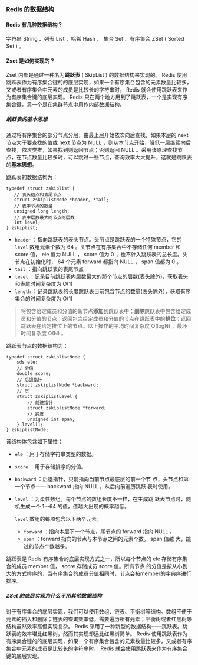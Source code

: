 ### Redis 的数据结构
#### Redis 有几种数据结构？
字符串 String 、列表 List 、哈希 Hash 、 集合 Set 、有序集合 ZSet ( Sorted Set ) 。

#### Zset 是如何实现的？
 Zset 内部是通过一种名为**跳跃表** ( SkipList ) 的数据结构来实现的。
Redis 使用跳跃表作为有序集合键的的底层实现，如果一个有序集合包含的元素数量比较多，又或者有序集合中元素的成员是比较长的字符串时， Redis 就会使用跳跃表来作为有序集合键的底层实现。
 Redis 只在两个地方用到了跳跃表，一个是实现有序集合键，另一个是在集群节点中用作内部数据结构。

##### 跳跃表的基本思想
通过将有序集合的部分节点分层，由最上层开始依次向后查找，如果本层的 next 节点大于要查找的值或 next 节点为 NULL ，则从本节点开始，降低一层继续向后查找，依次类推，如果找到则返回节点；否则返回 NULL 。采用该原理查找节点，在节点数量比较多时，可以跳过一些节点，查询效率大大提升，这就是跳跃表的**基本思想**。

 跳跃表的数据结构为：
 ```
 typedef struct zskiplist {
    // 表头结点和表尾节点
    struct zskiplistNode *header, *tail;
    // 表中节点的数量
    unsigned long length;
    // 表中层数最大的节点的层数
    int level;
} zskiplist;
 ```
 - ```header``` ：指向跳跃表的表头节点。头节点是跳跃表的一个特殊节点，它的 ```level``` 数组元素个数为 64 。头节点在有序集合中不存储任何 member 和 score 值， ele 值为 NULL ， score 值为 0 ；也不计入跳跃表的总长度。头节点在初始化时， 64 个元素 forward 都指向 NULL ， span 值都为 0 。
 - ```tail``` ：指向跳跃表的表尾节点
 - ```level``` ：记录目前跳跃表内层数最大的那个节点的层数(表头除外)，获取表头和表尾时间复杂度为 O(1)
 - ```length``` ：记录跳跃表的长度跳跃表目前包含节点的数量(表头除外)，获取有序集合的时间复杂度为 O(1)
 > 将包含给定成员和分值的新节点**添加**到跳跃表中；**删除**跳跃表中包含给定成员和分值的节点；返回包含给定成员和分值的节点在跳跃表中的**排位**；返回跳跃表在给定排位上的节点。以上操作的平均时间复杂度 O(logN) ，最坏时间复杂度 O(N) 。

跳跃表节点的数据结构为：
```
typedef struct zskiplistNode {
    sds ele;
    // 分值
    double score;
    // 后退指针
    struct zskiplistNode *backward;
    // 层
    struct zskiplistLevel {
        // 前进指针
        struct zskiplistNode *forward;
        // 跨度
        unsigned int span;
    } level[];
} zskiplistNode;
```
该结构体包含如下属性：
- ```ele``` ：用于存储字符串类型的数据。
- ```score``` ：用于存储排序的分值。
- ```backward``` ：后退指针，只能指向当前节点最底层的前一个节
点，头节点和第一个节点—— backward 指向 NULL ，从后向前遍历跳跃
表时使用。
- ```level``` ：为柔性数组。每个节点的数组长度不一样，在生成跳
跃表节点时，随机生成一个 1～64 的值，值越大出现的概率越低。

    ```level``` 数组的每项包含以下两个元素。
    - ```forward``` ：指向本层下一个节点，尾节点的 forward 指向 NULL 。
    - ```span``` ：forward 指向的节点与本节点之间的元素个数。 span 值越
    大，跳过的节点个数越多。

跳跃表是 Redis 有序集合的底层实现方式之一，所以每个节点的 ele 存储有序集合的成员 member 值， score 存储成员 score 值。所有节点
的分值是按从小到大的方式排序的，当有序集合的成员分值相同时，节点会按member的字典序进行排序。



##### ZSet 的底层实现为什么不用其他数据结构
对于有序集合的底层实现，我们可以使用数组、链表、平衡树等结构。数组不便于元素的插入和删除；链表的查询效率低，需要遍历所有元素；平衡树或者红黑树等结构虽然效率高但实现复杂。 Redis 采用了一种新型的数据结构——跳跃表。跳跃表的效率堪比红黑树，然而其实现却远比红黑树简单。
 Redis 使用跳跃表作为有序集合键的的底层实现，如果一个有序集合包含的元素数量比较多，又或者有序集合中元素的成员是比较长的字符串时， Redis 就会使用跳跃表来作为有序集合键的底层实现。

